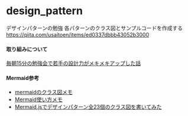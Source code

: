 # design_pattern

デザインパターンの勉強
各パターンのクラス図とサンプルコードを作成する
https://qiita.com/usaitoen/items/ed0337dbbb43052b3000

#### 取り組みについて
[毎朝15分の勉強会で若手の設計力がメキメキアップした話](https://qiita.com/kojimadev/items/99d2aa1c9bc67a835480)

#### Mermaid参考
- [mermaidのクラス図メモ](https://zenn.dev/tak_uchida/articles/da583cf960e854)
- [Mermaid使い方メモ](https://qiita.com/opengl-8080/items/a275119c5ff3012ff23a)
- [Mermaid.jsでデザインパターン全23個のクラス図を書いてみた
](https://zenn.dev/taroman_zenn/articles/3c811b1245240d)
